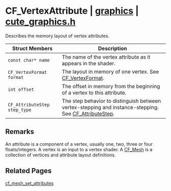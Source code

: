 # CF_VertexAttribute | [graphics](https://github.com/RandyGaul/cute_framework/blob/master/docs/graphics/README.md) | [cute_graphics.h](https://github.com/RandyGaul/cute_framework/blob/master/include/cute_graphics.h)

Describes the memory layout of vertex attributes.

Struct Members | Description
--- | ---
`const char* name` | The name of the vertex attribute as it appears in the shader.
`CF_VertexFormat format` | The layout in memory of one vertex. See [CF_VertexFormat](https://github.com/RandyGaul/cute_framework/blob/master/docs/graphics/cf_vertexformat.md).
`int offset` | The offset in memory from the beginning of a vertex to this attribute.
`CF_AttributeStep step_type` | The step behavior to distinguish between vertex-stepping and instance-stepping. See [CF_AttributeStep](https://github.com/RandyGaul/cute_framework/blob/master/docs/graphics/cf_attributestep.md).

## Remarks

An attribute is a component of a vertex, usually one, two, three or four floats/integers. A vertex is an input
to a vertex shader. A [CF_Mesh](https://github.com/RandyGaul/cute_framework/blob/master/docs/graphics/cf_mesh.md) is a collection of vertices and attribute layout definitions.

## Related Pages

[cf_mesh_set_attributes](https://github.com/RandyGaul/cute_framework/blob/master/docs/graphics/cf_mesh_set_attributes.md)  
